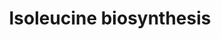 ---
annotations:
- id: PW:0001268
  parent: classic metabolic pathway
  type: Pathway Ontology
  value: isoleucine biosynthetic pathway
- id: PW:0000002
  parent: classic metabolic pathway
  type: Pathway Ontology
  value: classic metabolic pathway
authors:
- M.Braymer
- MaintBot
- Ddigles
- Egonw
- Eweitz
- Khanspers
citedin: ''
communities: []
description: 'The pathway of L-isoleucine biosynthesis from L-threonine is a five-step
  pathway that shares several steps with the pathway of L-valine biosynthesis (https://www.wikipathways.org/pathways/WP2.html).
  These entwined pathways are part of the superpathway of branched chain amino acid
  biosynthesis, that generates not only L-isoleucine and L-valine, but also L-leucine.  Source:
  BioCyc https://biocyc.org/graphics2021/BioCyc.svg'
last-edited: 2024-09-24
ndex: null
organisms:
- Saccharomyces cerevisiae
redirect_from:
- /index.php/Pathway:WP250
- /instance/WP250
- /instance/WP250_r135553
revision: r135553
schema-jsonld:
- '@context': https://schema.org/
  '@id': https://wikipathways.github.io/pathways/WP250.html
  '@type': Dataset
  creator:
    '@type': Organization
    name: WikiPathways
  description: 'The pathway of L-isoleucine biosynthesis from L-threonine is a five-step
    pathway that shares several steps with the pathway of L-valine biosynthesis (https://www.wikipathways.org/pathways/WP2.html).
    These entwined pathways are part of the superpathway of branched chain amino acid
    biosynthesis, that generates not only L-isoleucine and L-valine, but also L-leucine.  Source:
    BioCyc https://biocyc.org/graphics2021/BioCyc.svg'
  keywords:
  - 2,3-Dihydroxy-3-methylvalerate
  - 2-Aceto-2-hydroxybutyrate
  - 2-keto-3-methylvalerate
  - 2-oxobutanoate
  - 2-oxoglutarate
  - BAT1
  - BAT2
  - CO2
  - H+
  - H2O
  - ILV1
  - ILV2
  - ILV3
  - ILV5
  - ILV6
  - L-glutamate
  - L-isoleucine
  - L-threonine
  - NADP
  - NADPH
  - NH3
  - pyruvate
  license: CC0
  name: Isoleucine biosynthesis
seo: CreativeWork
title: Isoleucine biosynthesis
wpid: WP250
---